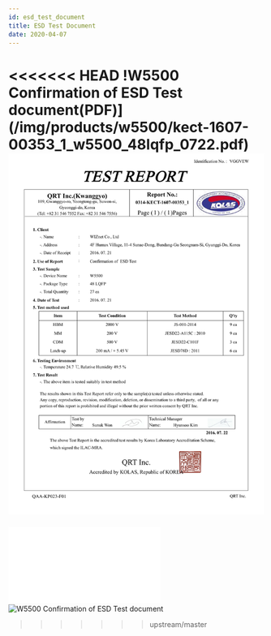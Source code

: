 ```yaml
---
id: esd_test_document
title: ESD Test Document
date: 2020-04-07
---
```


<<<<<<< HEAD
!W5500 Confirmation of ESD Test document(PDF)](/img/products/w5500/kect-1607-00353_1_w5500_48lqfp_0722.pdf)
![W5500 Confirmation of ESD Test document](/img/products/w5500/application/kect-1607-00353_1_w5500_48lqfp_0722.png)
=======

![W5500 Confirmation of ESD Test document(PDF)](/document_framework/img/products/w5500/kect-1607-00353_1_w5500_48lqfp_0722.pdf)
![W5500 Confirmation of ESD Test document](/document_framework/img/products/w5500/application/kect-1607-00353_1_w5500_48lqfp_0722.png)
>>>>>>> upstream/master
